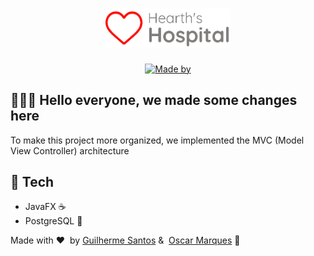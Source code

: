 <h1 align="center">
	<img alt="Hearth's Hospital" src=".github/logo.png" width="200px" />
</h1>


<p align="center">
	<a href="https://www.linkedin.com/in/eliasgcf/" target="_blank" rel="noopener noreferrer"><img alt="Made by" src="https://img.shields.io/badge/made%20by-Guilherme%20Santos%20&%20Oscar%20Marques-%237f7d7b"></a>
</p>

## 👨🏻‍💻 Hello everyone, we made some changes here


To make this project more organized, we implemented the MVC (Model View Controller) architecture

## 🚀 Tech

- JavaFX ☕
- PostgreSQL 🐘

Made with ❤️ &nbsp;by [Guilherme Santos](https://www.instagram.com/euguilhermests/) & &nbsp;[Oscar Marques](https://www.instagram.com/oscarmdan/) 👋 &nbsp;
